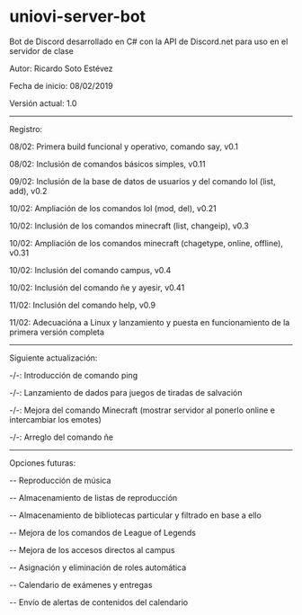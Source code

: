 # uniovi-server-bot
Bot de Discord desarrollado en C# con la API de Discord.net para uso en el servidor de clase

Autor: Ricardo Soto Estévez

Fecha de inicio: 08/02/2019

Versión actual: 1.0

----------------------------------------------------------------------------------------------

Registro:

08/02: Primera build funcional y operativo, comando say, v0.1

08/02: Inclusión de comandos básicos simples, v0.11

09/02: Inclusión de la base de datos de usuarios y del comando lol (list, add), v0.2

10/02: Ampliación de los comandos lol (mod, del), v0.21

10/02: Inclusión de los comandos minecraft (list, changeip), v0.3

10/02: Ampliación de los comandos minecraft (chagetype, online, offline), v0.31

10/02: Inclusión del comando campus, v0.4

10/02: Inclusión del comando ñe y ayesir, v0.41

11/02: Inclusión del comando help, v0.9

11/02: Adecuacióna a Linux y lanzamiento y puesta en funcionamiento de la primera versión completa

----------------------------------------------------------------------------------------------

Siguiente actualización:

-/-: Introducción de comando ping

-/-: Lanzamiento de dados para juegos de tiradas de salvación

-/-: Mejora del comando Minecraft (mostrar servidor al ponerlo online e intercambiar los emotes)

-/-: Arreglo del comando ñe

----------------------------------------------------------------------------------------------

Opciones futuras:

-- Reproducción de música

-- Almacenamiento de listas de reproducción

-- Almacenamiento de bibliotecas particular y filtrado en base a ello

-- Mejora de los comandos de League of Legends

-- Mejora de los accesos directos al campus

-- Asignación y eliminación de roles automática

-- Calendario de exámenes y entregas

-- Envío de alertas de contenidos del calendario
